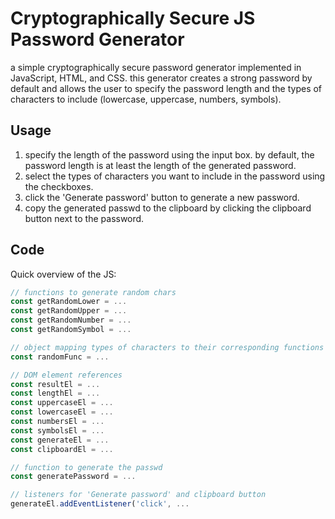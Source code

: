 # Cryptographically Secure JS Password Generator

a simple cryptographically secure password generator implemented in JavaScript, HTML, and CSS. this generator creates a strong password by default and allows the user to specify the password length and the types of characters to include (lowercase, uppercase, numbers, symbols).

## Usage

1. specify the length of the password using the input box. by default, the password length is at least the length of the generated password.
2. select the types of characters you want to include in the password using the checkboxes.
3. click the 'Generate password' button to generate a new password.
4. copy the generated passwd to the clipboard by clicking the clipboard button next to the password.

## Code

Quick overview of the JS:

```javascript
// functions to generate random chars
const getRandomLower = ...
const getRandomUpper = ...
const getRandomNumber = ...
const getRandomSymbol = ...

// object mapping types of characters to their corresponding functions
const randomFunc = ...

// DOM element references
const resultEl = ...
const lengthEl = ...
const uppercaseEl = ...
const lowercaseEl = ...
const numbersEl = ...
const symbolsEl = ...
const generateEl = ...
const clipboardEl = ...

// function to generate the passwd
const generatePassword = ...

// listeners for 'Generate password' and clipboard button
generateEl.addEventListener('click', ...
```
